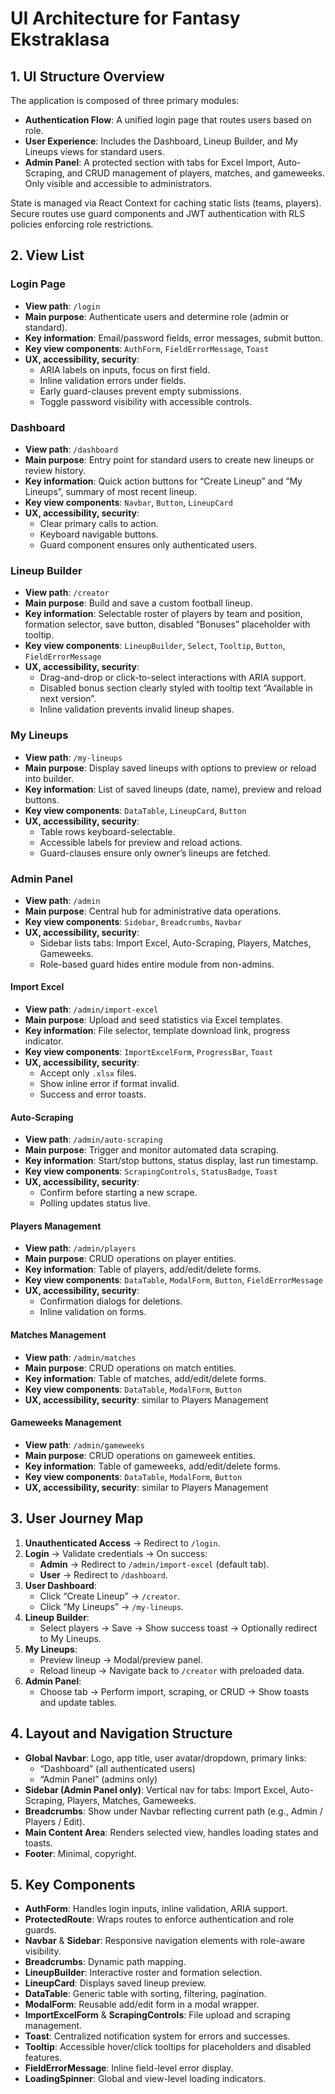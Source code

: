 # UI Architecture for Fantasy Ekstraklasa

## 1. UI Structure Overview

The application is composed of three primary modules:

- **Authentication Flow**: A unified login page that routes users based on role.
- **User Experience**: Includes the Dashboard, Lineup Builder, and My Lineups views for standard users.
- **Admin Panel**: A protected section with tabs for Excel Import, Auto-Scraping, and CRUD management of players, matches, and gameweeks. Only visible and accessible to administrators.

State is managed via React Context for caching static lists (teams, players). Secure routes use guard components and JWT authentication with RLS policies enforcing role restrictions.

## 2. View List

### Login Page
- **View path**: `/login`
- **Main purpose**: Authenticate users and determine role (admin or standard).
- **Key information**: Email/password fields, error messages, submit button.
- **Key view components**: `AuthForm`, `FieldErrorMessage`, `Toast`
- **UX, accessibility, security**:
  - ARIA labels on inputs, focus on first field.
  - Inline validation errors under fields.
  - Early guard-clauses prevent empty submissions.
  - Toggle password visibility with accessible controls.

### Dashboard
- **View path**: `/dashboard`
- **Main purpose**: Entry point for standard users to create new lineups or review history.
- **Key information**: Quick action buttons for “Create Lineup” and “My Lineups”, summary of most recent lineup.
- **Key view components**: `Navbar`, `Button`, `LineupCard`
- **UX, accessibility, security**:
  - Clear primary calls to action.
  - Keyboard navigable buttons.
  - Guard component ensures only authenticated users.

### Lineup Builder
- **View path**: `/creator`
- **Main purpose**: Build and save a custom football lineup.
- **Key information**: Selectable roster of players by team and position, formation selector, save button, disabled “Bonuses” placeholder with tooltip.
- **Key view components**: `LineupBuilder`, `Select`, `Tooltip`, `Button`, `FieldErrorMessage`
- **UX, accessibility, security**:
  - Drag-and-drop or click-to-select interactions with ARIA support.
  - Disabled bonus section clearly styled with tooltip text “Available in next version”.
  - Inline validation prevents invalid lineup shapes.

### My Lineups
- **View path**: `/my-lineups`
- **Main purpose**: Display saved lineups with options to preview or reload into builder.
- **Key information**: List of saved lineups (date, name), preview and reload buttons.
- **Key view components**: `DataTable`, `LineupCard`, `Button`
- **UX, accessibility, security**:
  - Table rows keyboard-selectable.
  - Accessible labels for preview and reload actions.
  - Guard-clauses ensure only owner’s lineups are fetched.

### Admin Panel
- **View path**: `/admin`
- **Main purpose**: Central hub for administrative data operations.
- **Key view components**: `Sidebar`, `Breadcrumbs`, `Navbar`
- **UX, accessibility, security**:
  - Sidebar lists tabs: Import Excel, Auto-Scraping, Players, Matches, Gameweeks.
  - Role-based guard hides entire module from non-admins.

#### Import Excel
- **View path**: `/admin/import-excel`
- **Main purpose**: Upload and seed statistics via Excel templates.
- **Key information**: File selector, template download link, progress indicator.
- **Key view components**: `ImportExcelForm`, `ProgressBar`, `Toast`
- **UX, accessibility, security**:
  - Accept only `.xlsx` files.
  - Show inline error if format invalid.
  - Success and error toasts.

#### Auto-Scraping
- **View path**: `/admin/auto-scraping`
- **Main purpose**: Trigger and monitor automated data scraping.
- **Key information**: Start/stop buttons, status display, last run timestamp.
- **Key view components**: `ScrapingControls`, `StatusBadge`, `Toast`
- **UX, accessibility, security**:
  - Confirm before starting a new scrape.
  - Polling updates status live.

#### Players Management
- **View path**: `/admin/players`
- **Main purpose**: CRUD operations on player entities.
- **Key information**: Table of players, add/edit/delete forms.
- **Key view components**: `DataTable`, `ModalForm`, `Button`, `FieldErrorMessage`
- **UX, accessibility, security**:
  - Confirmation dialogs for deletions.
  - Inline validation on forms.

#### Matches Management
- **View path**: `/admin/matches`
- **Main purpose**: CRUD operations on match entities.
- **Key information**: Table of matches, add/edit/delete forms.
- **Key view components**: `DataTable`, `ModalForm`, `Button`
- **UX, accessibility, security**: similar to Players Management

#### Gameweeks Management
- **View path**: `/admin/gameweeks`
- **Main purpose**: CRUD operations on gameweek entities.
- **Key information**: Table of gameweeks, add/edit/delete forms.
- **Key view components**: `DataTable`, `ModalForm`, `Button`
- **UX, accessibility, security**: similar to Players Management

## 3. User Journey Map

1. **Unauthenticated Access** → Redirect to `/login`.
2. **Login** → Validate credentials → On success:
   - **Admin** → Redirect to `/admin/import-excel` (default tab).
   - **User** → Redirect to `/dashboard`.
3. **User Dashboard**:
   - Click “Create Lineup” → `/creator`.
   - Click “My Lineups” → `/my-lineups`.
4. **Lineup Builder**:
   - Select players → Save → Show success toast → Optionally redirect to My Lineups.
5. **My Lineups**:
   - Preview lineup → Modal/preview panel.
   - Reload lineup → Navigate back to `/creator` with preloaded data.
6. **Admin Panel**:
   - Choose tab → Perform import, scraping, or CRUD → Show toasts and update tables.

## 4. Layout and Navigation Structure

- **Global Navbar**: Logo, app title, user avatar/dropdown, primary links:
  - “Dashboard” (all authenticated users)
  - “Admin Panel” (admins only)
- **Sidebar (Admin Panel only)**: Vertical nav for tabs: Import Excel, Auto-Scraping, Players, Matches, Gameweeks.
- **Breadcrumbs**: Show under Navbar reflecting current path (e.g., Admin / Players / Edit).
- **Main Content Area**: Renders selected view, handles loading states and toasts.
- **Footer**: Minimal, copyright.

## 5. Key Components

- **AuthForm**: Handles login inputs, inline validation, ARIA support.
- **ProtectedRoute**: Wraps routes to enforce authentication and role guards.
- **Navbar** & **Sidebar**: Responsive navigation elements with role-aware visibility.
- **Breadcrumbs**: Dynamic path mapping.
- **LineupBuilder**: Interactive roster and formation selection.
- **LineupCard**: Displays saved lineup preview.
- **DataTable**: Generic table with sorting, filtering, pagination.
- **ModalForm**: Reusable add/edit form in a modal wrapper.
- **ImportExcelForm** & **ScrapingControls**: File upload and scraping management.
- **Toast**: Centralized notification system for errors and successes.
- **Tooltip**: Accessible hover/click tooltips for placeholders and disabled features.
- **FieldErrorMessage**: Inline field-level error display.
- **LoadingSpinner**: Global and view-level loading indicators.
